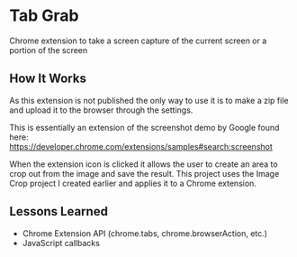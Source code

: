 # Tab Grab

Chrome extension to take a screen capture of the current screen or a portion of the screen

## How It Works

As this extension is not published the only way to use it is to make a zip file and upload it to the browser through the settings.

This is essentially an extension of the screenshot demo by Google found here:
https://developer.chrome.com/extensions/samples#search:screenshot

When the extension icon is clicked it allows the user to create an area to crop out from the image and save the result.
This project uses the Image Crop project I created earlier and applies it to a Chrome extension.

## Lessons Learned

- Chrome Extension API (chrome.tabs, chrome.browserAction, etc.)
- JavaScript callbacks
